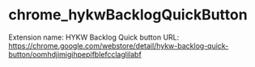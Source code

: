 chrome_hykwBacklogQuickButton
=============================

Extension name: HYKW Backlog Quick button
URL: https://chrome.google.com/webstore/detail/hykw-backlog-quick-button/oomhdjimigihpepifblefcclaglilabf

